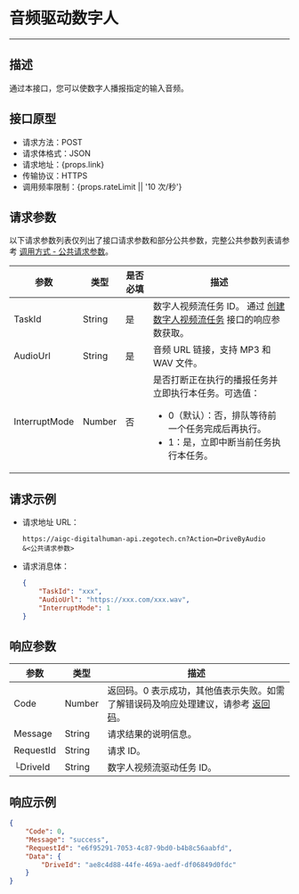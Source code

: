 # 音频驱动数字人

---

##  描述

通过本接口，您可以使数字人播报指定的输入音频。

## 接口原型

- 请求方法：POST
- 请求体格式：JSON
- 请求地址：{props.link}
- 传输协议：HTTPS
- 调用频率限制：{props.rateLimit || '10 次/秒'}
<PostPrototype link="https://aigc-digitalhuman-api.zegotech.cn?Action=DriveByAudio" />

## 请求参数

以下请求参数列表仅列出了接口请求参数和部分公共参数，完整公共参数列表请参考 [调用方式 - 公共请求参数](/aigc-digital-human-server/server-apis/accessing-server-apis#公共请求参数)。

| 参数               | 类型   | 是否必填 | 描述             |
|------------------|------|------|-------------------------|
| TaskId      | String | 是    | 数字人视频流任务 ID。 通过 [创建数字人视频流任务](/aigc-digital-human-server/server-apis/digital-human-streaming/create-digital-human-stream-task) 接口的响应参数获取。    |
| AudioUrl      | String | 是    | 音频 URL 链接，支持 MP3 和 WAV 文件。    |
| InterruptMode | Number | 否    | 是否打断正在执行的播报任务并立即执行本任务。可选值：<ul><li>0（默认）：否，排队等待前一个任务完成后再执行。</li><li>1：是，立即中断当前任务执行本任务。</li></ul> |

## 请求示例

- 请求地址 URL：

    ```https
    https://aigc-digitalhuman-api.zegotech.cn?Action=DriveByAudio
    &<公共请求参数>
    ```

- 请求消息体：

    ```json
    {
        "TaskId": "xxx",
        "AudioUrl": "https://xxx.com/xxx.wav",
        "InterruptMode": 1
    }
    ```

## 响应参数

| 参数 | 类型 | 描述 |
|------|------|------|
| Code | Number | 返回码。0 表示成功，其他值表示失败。如需了解错误码及响应处理建议，请参考 [返回码](/aigc-digital-human-server/server-apis/return-codes)。 |
| Message | String | 请求结果的说明信息。 |
| RequestId | String | 请求 ID。 |
| └DriveId      | String       | 数字人视频流驱动任务 ID。 |

## 响应示例

```json
{
    "Code": 0,
    "Message": "success",
    "RequestId": "e6f95291-7053-4c87-9bd0-b4b8c56aabfd",
    "Data": {
        "DriveId": "ae8c4d88-44fe-469a-aedf-df06849d0fdc"
    }
}
```